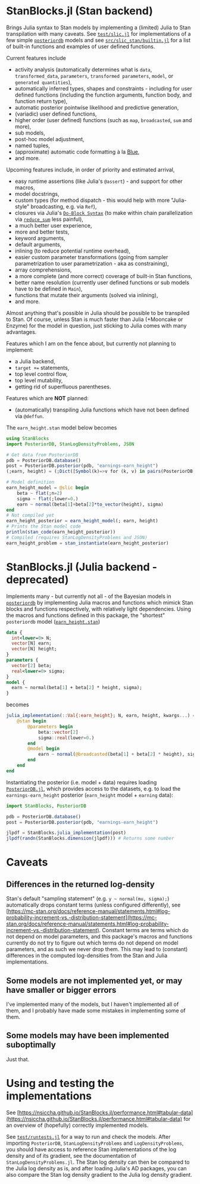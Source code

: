 # StanBlocks.jl (Stan backend)

Brings Julia syntax to Stan models by implementing a (limited) Julia to Stan transpilation with many caveats. 
See [`test/slic.jl`](test/slic.jl) for implementations of a few simple [`posteriordb`](https://github.com/stan-dev/posteriordb) models
and see [`src/slic_stan/builtin.jl`](src/slic_stan/builtin.jl) for a list of built-in functions and examples of user defined functions.

Current features include

* activity analysis (automatically determines what is `data`, `transformed_data`, `parameters`, `transformed parameters`, `model`, or `generated quantities`),
* automatically inferred types, shapes and constraints - including for user defined functions (including the function arguments, function body, and function return type),
* automatic posterior pointwise likelihood and predictive generation,
* (variadic) user defined functions,
* higher order (user defined) functions (such as `map`, `broadcasted`, `sum` and more),
* sub models,
* post-hoc model adjustment,
* named tuples,
* (approximate) automatic code formatting à la [Blue](https://github.com/JuliaDiff/BlueStyle),
* and more.


Upcoming features include, in order of priority and estimated arrival,

* easy runtime assertions (like Julia's `@assert`) - and support for other macros,
* model docstrings, 
* custom types (for method dispatch - this would help with more "Julia-style" broadcasting, e.g. via `Ref`),
* closures via Julia's [`Do-Block Syntax`](https://docs.julialang.org/en/v1/manual/functions/#Do-Block-Syntax-for-Function-Arguments) (to make within chain parallelization via [`reduce_sum`](https://mc-stan.org/docs/stan-users-guide/parallelization.html#reduce-sum) less painful),
* a much better user experience,
* more and better tests,
* keyword arguments,
* default arguments,
* inlining (to reduce potential runtime overhead),
* easier custom parameter transformations (going from sampler parametrization to user parametrization - aka as constraining),
* array comprehensions,
* a more complete (and more correct) coverage of built-in Stan functions,
* better name resolution (currently user defined functions or sub models have to be defined in `Main`),
* functions that mutate their arguments (solved via inlining),
* and more.

Almost anything that's possible in Julia should be possible to be transpiled to Stan. 
Of course, unless Stan is much faster than Julia (+Mooncake or Enzyme) for the model in question, 
just sticking to Julia comes with many advantages. 

Features which I am on the fence about, but currently not planning to implement:

* a Julia backend,
* `target +=` statements,
* top level control flow,
* top level mutability,
* getting rid of superfluous parentheses.

Features which are **NOT** planned:

* (automatically) transpiling Julia functions which have not been defined via `@deffun`. 

The `earn_height.stan` model below becomes 

```julia
using StanBlocks
import PosteriorDB, StanLogDensityProblems, JSON

# Get data from PosteriorDB
pdb = PosteriorDB.database()
post = PosteriorDB.posterior(pdb, "earnings-earn_height")
(;earn, height) = (;Dict([Symbol(k)=>v for (k, v) in pairs(PosteriorDB.load(PosteriorDB.dataset(post)))])...)

# Model definition
earn_height_model = @slic begin 
    beta ~ flat(;n=2)
    sigma ~ flat(;lower=0.)
    earn ~ normal(beta[1]+beta[2]*to_vector(height), sigma)
end
# Not compiled yet
earn_height_posterior = earn_height_model(; earn, height)
# Prints the Stan model code
println(stan_code(earn_height_posterior))
# Compiled (requires StanLogDensityProblems and JSON)
earn_height_problem = stan_instantiate(earn_height_posterior)
```


# StanBlocks.jl (Julia backend - deprecated)

Implements many - but currently not all - of the Bayesian models in [`posteriordb`](https://github.com/stan-dev/posteriordb)
by implementing Julia macros and functions which mimick Stan blocks and functions respectively, with relatively light dependencies. 
Using the macros and functions defined in this package, the "shortest" `posteriordb` model ([`earn_height.stan`](https://github.com/stan-dev/posteriordb/blob/master/posterior_database/models/stan/earn_height.stan))

```stan
data {
  int<lower=0> N;
  vector[N] earn;
  vector[N] height;
}
parameters {
  vector[2] beta;
  real<lower=0> sigma;
}
model {
  earn ~ normal(beta[1] + beta[2] * height, sigma);
}
```

becomes

```julia
julia_implementation(::Val{:earn_height}; N, earn, height, kwargs...) = begin 
    @stan begin 
        @parameters begin
            beta::vector[2]
            sigma::real(lower=0.)
        end
        @model begin
            earn ~ normal(@broadcasted(beta[1] + beta[2] * height), sigma);
        end
    end
end
```

Instantiating the posterior (i.e. model + data) requires loading [`PosteriorDB.jl`](https://github.com/sethaxen/PosteriorDB.jl),
which provides access to the datasets, e.g. to load the `earnings-earn_height` posterior (`earn_height` model + `earning` data):

```julia
import StanBlocks, PosteriorDB

pdb = PosteriorDB.database()
post = PosteriorDB.posterior(pdb, "earnings-earn_height")

jlpdf = StanBlocks.julia_implementation(post)
jlpdf(randn(StanBlocks.dimension(jlpdf))) # Returns some number
```

# Caveats

## Differences in the returned log-density

Stan's default "sampling statement" (e.g. `y ~ normal(mu, sigma);`) automatically drops constant terms (unless configured differently), see [https://mc-stan.org/docs/reference-manual/statements.html#log-probability-increment-vs.-distribution-statement](https://mc-stan.org/docs/reference-manual/statements.html#log-probability-increment-vs.-distribution-statement). 
Constant terms are terms which do not depend on model parameters, and this package's macros and functions currently do not try to figure out which terms do not depend on model parameters, and as such we never drop them.
This may lead to (constant) differences in the computed log-densities from the Stan and Julia implementations.

## Some models are not implemented yet, or may have smaller or bigger errors

I've implemented many of the models, but I haven't implemented all of them, and I probably have made some mistakes in implementing some of them.

## Some models may have been implemented suboptimally

Just that.

# Using and testing the implementations

See [https://nsiccha.github.io/StanBlocks.jl/performance.html#tabular-data](https://nsiccha.github.io/StanBlocks.jl/performance.html#tabular-data) for an overview of (hopefully) correctly implemented models.

See [`test/runtests.jl`](https://github.com/nsiccha/StanBlocks.jl/blob/main/test/runtests.jl) for a way to run and check the models. 
After importing `PosteriorDB`, `StanLogDensityProblems` and `LogDensityProblems`, you should have access to reference Stan implementations of the log density and of its gradient, see the documentation of `StanLogDensityProblems.jl`.
The Stan log density can then be compared to the Julia log density as is, and after loading Julia's AD packages, you can also compare the Stan log density gradient to the Julia log density gradient.